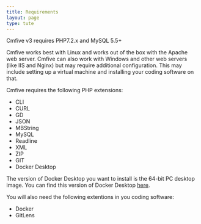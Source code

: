 ```yaml
---
title: Requirements
layout: page
type: tute
---
```


Cmfive v3 requires PHP7.2.x and MySQL 5.5+
<!--Need to add getting correct docker insallation at https://releases.ubuntu.com/18.04.5/?_ga=2.67351829.527945484.1625616788-786732526.1625616788-->

Cmfive works best with Linux and works out of the box with the Apache web server. Cmfive can also work with Windows and other web servers (like IIS and Nginx) but may require additional configuration. This may include setting up a virtual machine and installing your coding software on that.

Cmfive requires the following PHP extensions:
- CLI
- CURL
- GD
- JSON
- MBString
- MySQL
- Readline
- XML
- ZIP
- GIT
- Docker Desktop

The version of Docker Desktop you want to install is the 64-bit PC desktop image. You can find this version of Docker Desktop [here](https://releases.ubuntu.com/18.04.5/?_ga=2.67351829.527945484.1625616788-786732526.1625616788). 

You will also need the following extentions in you coding software:
- Docker
- GitLens